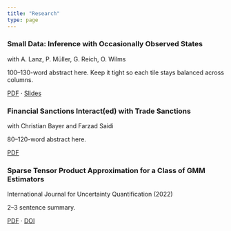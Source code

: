 ```yaml
---
title: "Research"
type: page
---
```


<div class="ag-grid">

  <article class="paper">
    <h3>Small Data: Inference with Occasionally Observed States</h3>
    <p class="authors">with A. Lanz, P. Müller, G. Reich, O. Wilms</p>
    <p class="abstract">
      100–130-word abstract here. Keep it tight so each tile stays balanced across columns.
    </p>
    <p class="links">
      <a href="/uploads/SmallData.pdf">PDF</a>
      · <a href="/uploads/SmallData_slides.pdf">Slides</a>
    </p>
  </article>

  <article class="paper">
    <h3>Financial Sanctions Interact(ed) with Trade Sanctions</h3>
    <p class="authors">with Christian Bayer and Farzad Saidi</p>
    <p class="abstract">
      80–120-word abstract here.
    </p>
    <p class="links"><a href="/uploads/Sanctions.pdf">PDF</a></p>
  </article>

  <article class="paper">
    <h3>Sparse Tensor Product Approximation for a Class of GMM Estimators</h3>
    <p class="authors">International Journal for Uncertainty Quantification (2022)</p>
    <p class="abstract">
      2–3 sentence summary.
    </p>
    <p class="links"><a href="/uploads/IJUQ2022.pdf">PDF</a> · <a href="#">DOI</a></p>
  </article>

  <!-- Add more <article class="paper">…</article> blocks as needed -->

</div>

